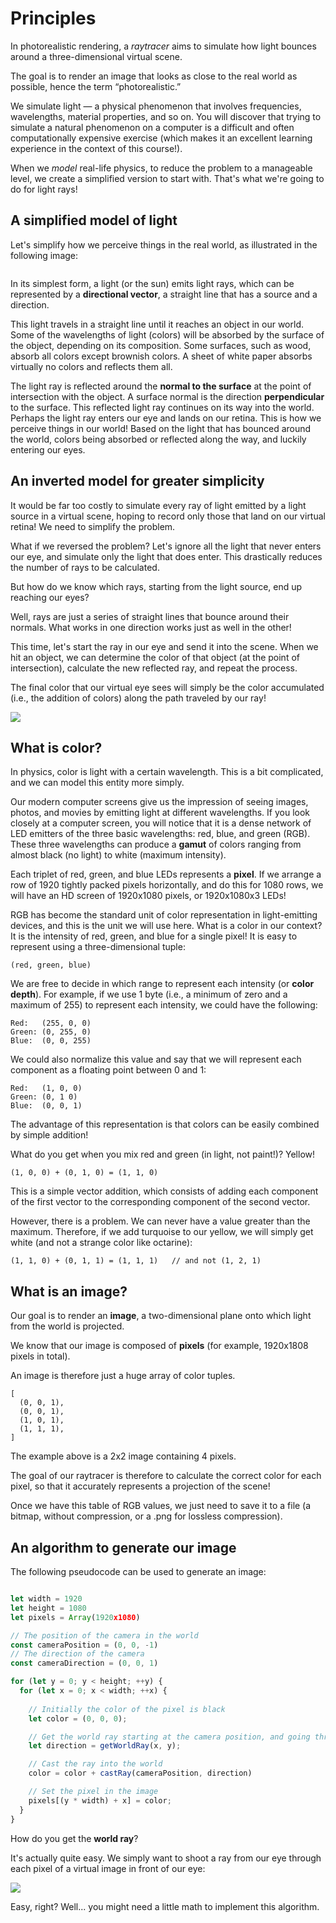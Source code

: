 # Principles

In photorealistic rendering, a _raytracer_ aims to simulate how light bounces around a three-dimensional virtual scene.

The goal is to render an image that looks as close to the real world as possible, hence the term “photorealistic.”

We simulate light — a physical phenomenon that involves frequencies, wavelengths, material properties, and so on. You will discover that trying to simulate a natural phenomenon on a computer is a difficult and often computationally expensive exercise (which makes it an excellent learning experience in the context of this course!).

When we _model_ real-life physics, to reduce the problem to a manageable level, we create a simplified version to start with. That's what we're going to do for light rays!

## A simplified model of light

Let's simplify how we perceive things in the real world, as illustrated in the following image:&#x20;

<figure><img src="img/light.png" alt=""><figcaption></figcaption></figure>

In its simplest form, a light (or the sun) emits light rays, which can be represented by a **directional vector**, a straight line that has a source and a direction.

This light travels in a straight line until it reaches an object in our world. Some of the wavelengths of light (colors) will be absorbed by the surface of the object, depending on its composition. Some surfaces, such as wood, absorb all colors except brownish colors. A sheet of white paper absorbs virtually no colors and reflects them all.

The light ray is reflected around the **normal to the surface** at the point of intersection with the object. A surface normal is the direction **perpendicular** to the surface. This reflected light ray continues on its way into the world. Perhaps the light ray enters our eye and lands on our retina. This is how we perceive things in our world! Based on the light that has bounced around the world, colors being absorbed or reflected along the way, and luckily entering our eyes.

## An inverted model for greater simplicity

It would be far too costly to simulate every ray of light emitted by a light source in a virtual scene, hoping to record only those that land on our virtual retina! We need to simplify the problem.

What if we reversed the problem? Let's ignore all the light that never enters our eye, and simulate only the light that does enter. This drastically reduces the number of rays to be calculated.

But how do we know which rays, starting from the light source, end up reaching our eyes?

Well, rays are just a series of straight lines that bounce around their normals. What works in one direction works just as well in the other!

This time, let's start the ray in our eye and send it into the scene. When we hit an object, we can determine the color of that object (at the point of intersection), calculate the new reflected ray, and repeat the process.

The final color that our virtual eye sees will simply be the color accumulated (i.e., the addition of colors) along the path traveled by our ray!

![](img/simple-raytracing.png)

## What is color?

In physics, color is light with a certain wavelength. This is a bit complicated, and we can model this entity more simply.

Our modern computer screens give us the impression of seeing images, photos, and movies by emitting light at different wavelengths. If you look closely at a computer screen, you will notice that it is a dense network of LED emitters of the three basic wavelengths: red, blue, and green (RGB). These three wavelengths can produce a **gamut** of colors ranging from almost black (no light) to white (maximum intensity).

Each triplet of red, green, and blue LEDs represents a **pixel**. If we arrange a row of 1920 tightly packed pixels horizontally, and do this for 1080 rows, we will have an HD screen of 1920x1080 pixels, or 1920x1080x3 LEDs!

RGB has become the standard unit of color representation in light-emitting devices, and this is the unit we will use here. What is a color in our context? It is the intensity of red, green, and blue for a single pixel! It is easy to represent using a three-dimensional tuple:

`(red, green, blue)`

We are free to decide in which range to represent each intensity (or **color depth**). For example, if we use 1 byte (i.e., a minimum of zero and a maximum of 255) to represent each intensity, we could have the following:

```
Red:   (255, 0, 0)
Green: (0, 255, 0)
Blue:  (0, 0, 255)
```

We could also normalize this value and say that we will represent each component as a floating point between 0 and 1:

```
Red:   (1, 0, 0)
Green: (0, 1 0)
Blue:  (0, 0, 1)
```

The advantage of this representation is that colors can be easily combined by simple addition!

What do you get when you mix red and green (in light, not paint!)? Yellow!

```
(1, 0, 0) + (0, 1, 0) = (1, 1, 0)
```

This is a simple vector addition, which consists of adding each component of the first vector to the corresponding component of the second vector.

However, there is a problem. We can never have a value greater than the maximum. Therefore, if we add turquoise to our yellow, we will simply get white (and not a strange color like octarine):

```
(1, 1, 0) + (0, 1, 1) = (1, 1, 1)   // and not (1, 2, 1)
```

## What is an image?

Our goal is to render an **image**, a two-dimensional plane onto which light from the world is projected.

We know that our image is composed of **pixels** (for example, 1920x1808 pixels in total).

An image is therefore just a huge array of color tuples.

```
[
  (0, 0, 1),
  (0, 0, 1),
  (1, 0, 1),
  (1, 1, 1),
]
```

The example above is a 2x2 image containing 4 pixels.

The goal of our raytracer is therefore to calculate the correct color for each pixel, so that it accurately represents a projection of the scene!

Once we have this table of RGB values, we just need to save it to a file (a bitmap, without compression, or a .png for lossless compression).

## An algorithm to generate our image

The following pseudocode can be used to generate an image:

```ts

let width = 1920
let height = 1080
let pixels = Array(1920x1080)

// The position of the camera in the world
const cameraPosition = (0, 0, -1)
// The direction of the camera
const cameraDirection = (0, 0, 1)

for (let y = 0; y < height; ++y) {
  for (let x = 0; x < width; ++x) {
    
    // Initially the color of the pixel is black
    let color = (0, 0, 0);

    // Get the world ray starting at the camera position, and going through the current pixel
    let direction = getWorldRay(x, y);

    // Cast the ray into the world
    color = color + castRay(cameraPosition, direction)

    // Set the pixel in the image
    pixels[(y * width) + x] = color;
  }
}

```

How do you get the **world ray**?

It's actually quite easy. We simply want to shoot a ray from our eye through each pixel of a virtual image in front of our eye:

![](img/image-ray.png)

Easy, right? Well... you might need a little math to implement this algorithm.

